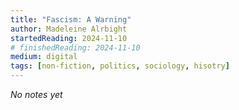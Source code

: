 ```yaml
---
title: "Fascism: A Warning"
author: Madeleine Alrbight
startedReading: 2024-11-10
# finishedReading: 2024-11-10
medium: digital
tags: [non-fiction, politics, sociology, hisotry]
---
```


_No notes yet_
